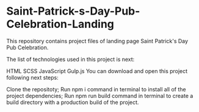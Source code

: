 # Saint-Patrick-s-Day-Pub-Celebration-Landing
This repository contains project files of landing page Saint Patrick's Day Pub Celebration.

The list of technologies used in this project is next:

HTML
SCSS
JavaScript
Gulp.js
You can download and open this project following next steps:

Clone the repositoty;
Run npm i command in terminal to install all of the project dependencies;
Run npm run build command in terminal to create a build directory with a production build of the project.
